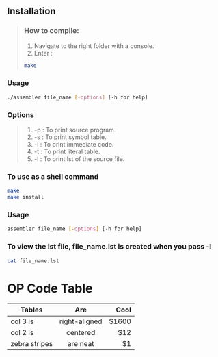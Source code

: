 ## Installation
> ### How to compile:
> 1. Navigate to the right folder with a console.
> 2. Enter :
>```bash
>make 
>```

### Usage
```bash
./assembler file_name [-options] [-h for help]
```

### Options 

> 1. -p : To print source program.
> 2. -s : To print symbol table.
> 3. -i : To print immediate code.
> 4. -t : To print literal table.
> 5. -l : To print lst of the source file.

### To use as a shell command

```bash
make
make install
```
### Usage
```bash
assembler file_name [-options] [-h for help]
```
### To view the lst file, file_name.lst is created when you pass -l
```bash
cat file_name.lst
```

# OP Code Table

| Tables        | Are           | Cool  |
| ------------- |:-------------:| -----:|
| col 3 is      | right-aligned | $1600 |
| col 2 is      | centered      |   $12 |
| zebra stripes | are neat      |    $1 |


